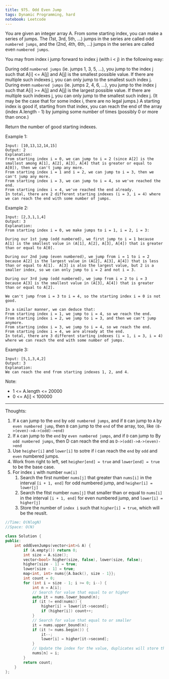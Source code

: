 ```yaml
---
title: 975. Odd Even Jump
tags: Dynamic Programming, hard
notebook: Leetcode
---
```

You are given an integer array A.  From some starting index, you can make a series of jumps.  The (1st, 3rd, 5th, ...) jumps in the series are called odd `numbered jumps`, and the (2nd, 4th, 6th, ...) jumps in the series are called even `numbered jumps`.

You may from index i jump forward to index j (with i < j) in the following way:

During odd `numbered jumps` (ie. jumps 1, 3, 5, ...), you jump to the index j such that A[i] <= A[j] and A[j] is the smallest possible value.  If there are multiple such indexes j, you can only jump to the smallest such index j.
During even `numbered jumps` (ie. jumps 2, 4, 6, ...), you jump to the index j such that A[i] >= A[j] and A[j] is the largest possible value.  If there are multiple such indexes j, you can only jump to the smallest such index j.
(It may be the case that for some index i, there are no legal jumps.)
A starting index is good if, starting from that index, you can reach the end of the array (index A.length - 1) by jumping some number of times (possibly 0 or more than once.)

Return the number of good starting indexes.

 

Example 1:
```
Input: [10,13,12,14,15]
Output: 2
Explanation: 
From starting index i = 0, we can jump to i = 2 (since A[2] is the smallest among A[1], A[2], A[3], A[4] that is greater or equal to A[0]), then we can't jump any more.
From starting index i = 1 and i = 2, we can jump to i = 3, then we can't jump any more.
From starting index i = 3, we can jump to i = 4, so we've reached the end.
From starting index i = 4, we've reached the end already.
In total, there are 2 different starting indexes (i = 3, i = 4) where we can reach the end with some number of jumps.
```
Example 2:
```
Input: [2,3,1,1,4]
Output: 3
Explanation: 
From starting index i = 0, we make jumps to i = 1, i = 2, i = 3:

During our 1st jump (odd numbered), we first jump to i = 1 because A[1] is the smallest value in (A[1], A[2], A[3], A[4]) that is greater than or equal to A[0].

During our 2nd jump (even numbered), we jump from i = 1 to i = 2 because A[2] is the largest value in (A[2], A[3], A[4]) that is less than or equal to A[1].  A[3] is also the largest value, but 2 is a smaller index, so we can only jump to i = 2 and not i = 3.

During our 3rd jump (odd numbered), we jump from i = 2 to i = 3 because A[3] is the smallest value in (A[3], A[4]) that is greater than or equal to A[2].

We can't jump from i = 3 to i = 4, so the starting index i = 0 is not good.

In a similar manner, we can deduce that:
From starting index i = 1, we jump to i = 4, so we reach the end.
From starting index i = 2, we jump to i = 3, and then we can't jump anymore.
From starting index i = 3, we jump to i = 4, so we reach the end.
From starting index i = 4, we are already at the end.
In total, there are 3 different starting indexes (i = 1, i = 3, i = 4) where we can reach the end with some number of jumps.
```
Example 3:
```
Input: [5,1,3,4,2]
Output: 3
Explanation: 
We can reach the end from starting indexes 1, 2, and 4.
```

Note:

- 1 <= A.length <= 20000
- 0 <= A[i] < 100000
----------
Thoughts:
1. If `A` can jump to the `end` by `odd numbered jumps`, and if `B` can jump to `A` by `even numbered jump`, then `B` can jump to the `end` of the array, too, like `(B->(even)->A->(odd)->end)`
2. If `A` can jump to the `end` by `even numbered jumps`, and if `D` can jump to By `odd numbered jumps`, then D can reach the end as `D->(odd)->A->(even)->end`   
3. Use `heigher[i]` and `lower[i]` to sotre if i can reach the `end` by `odd` and `even` numbered jumps.
4. Work from right to left, set `heigher[end] = true` and `lower[end] = true` to be the base case.
5. For index `i` with number `num[i]` 
   1. Search the first number `nums[j]` that greater than `nums[i]` in the interval `[i + 1, end]` for odd numbered jump, and `heigher[i] = lower[j]`
   2. Search the fitst number `nums[j]` that smaller than or equal to `nums[i]` in the interval `[i + 1, end]` for even numbered jump, and `lower[i] = higher[j]`
   3. Store the number of `index i` such that `higher[i] = true`, which will be the reuslt.
   
```c++
//Time: O(NlogN)
//Space: O(N)

class Solution {
public:
    int oddEvenJumps(vector<int>& A) {
        if (A.empty()) return 0;
        int size = A.size();
        vector<bool> higher(size, false), lower(size, false);
        higher[size - 1] = true;
        lower[size - 1] = true;
        map<int, int> nums{{A.back(), size - 1}};
        int count = 0;
        for (int i = size - 1; i >= 0; i--) {
            int n = A[i];
            // Search for value that equal to or higher
            auto it = nums.lower_bound(n);
            if (it != end(nums)) {
                higher[i] = lower[it->second];
                if (higher[i]) count++;
            }
            // Search for value that equal to or smaller
            it = nums.upper_bound(n);
            if (it != nums.begin()) {
                it--;
                lower[i] = higher[it->second];
            }
            // Update the index for the value, duplicates will store the index cloest to current index (because we update the index backwards)
            nums[n] = i;
        }
        return count;
    }
};
```